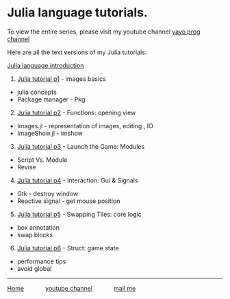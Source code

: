 
# Julia language tutorials.
To view the entire series, please visit my youtube channel [yayo prog channel](https://www.youtube.com/channel/UCMXoQnpwEt0PKdpEklF2BVw "yayo-prog channel")

Here are all the text versions of my Julia tutorials:

[Julia language introduction](/Julia%20tutorial%20introduction "Introduction")

1. [Julia tutorial p1](/Julia%20tutorial%20p1%20image%20basics "Images basics") - images basics
  + julia concepts
  + Package manager - Pkg
2. [Julia tutorial p2](/Julia%20tutorial%20p2%20function%20opening%20view "opening view") - Functions: opening view
  + Images.jl    - representation of images, editing , IO
  + ImageShow.jl - imshow
3. [Julia tutorial p3](/Julia%20tutorial%20p3%20module "Modules and Scripts") - Launch the Game: Modules
  + Script Vs. Module
  + Revise
4. [Julia tutorial p4](/Julia%20tutorial%20p4%20gui%20interaction "Gui & Signals") - Interaction: Gui & Signals
  + Gtk - destroy window
  + Reactive signal - get mouse position
5. [Julia tutorial p5](/Julia%20tutorial%20p5%20swap%20blocks "swaping tiles") - Swapping Tiles: core logic
  + box annotation
  + swap blocks
6. [Julia tutorial p6](/Julia%20tutorial%20p6%20struct "struct") - Struct: game state
  + performance tips
  + avoid global
<!--100. [Julia tutorial px ](/zzz "") - yyy -->

---
[Home](/index "all tutorial")    &emsp;&emsp;&emsp;    [youtube channel](https://www.youtube.com/playlist?list=PLfH1V5m5U7OyEHo82rQSuhzM_NPKubeb8 "My Channel")  &emsp;&emsp;&emsp;  [mail me](mailto:yayo.prg@gmail.com "yayo.prg@gmail.com")

